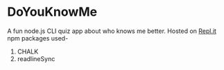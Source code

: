 # DoYouKnowMe
A fun node.js CLI quiz app about who knows me better.
Hosted on [Repl.it](https://repl.it/~/)
npm packages used-
1. CHALK
2. readlineSync
